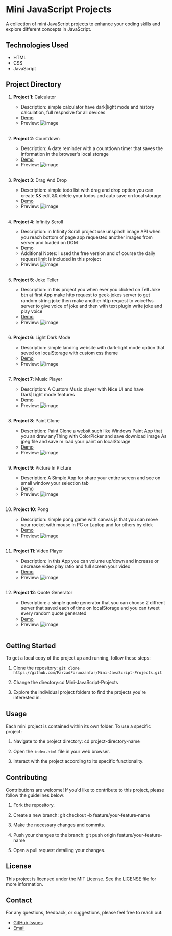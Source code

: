 # Mini JavaScript Projects


A collection of mini JavaScript projects to enhance your coding skills and explore different concepts in JavaScript.

## Technologies Used

- HTML
- CSS
- JavaScript

## Project Directory

1. **Project 1**: Calculator
   - Description: simple calculator have dark|light mode and history calculation, full respnsive for all devices
   - <a href="https://farzadforuozanfar.github.io/Mini-JavaScript-Projects/Calculator">Demo</a>
   - Preview: ![image](https://github.com/FarzadForuozanfar/Mini-JavaScript-Projects/assets/91725214/b50c6915-0435-47a7-8705-a7bc966e11a5)
   <br>
2. **Project 2**: Countdown
   - Description: A date reminder with a countdown timer that saves the information in the browser's local storage
   - <a href="https://farzadforuozanfar.github.io/Mini-JavaScript-Projects/Countdown">Demo</a>
   - Preview: ![image](https://github.com/FarzadForuozanfar/Mini-JavaScript-Projects/assets/91725214/4bc3b92f-8a3a-4e67-92ec-e593b7b67ea1)

   <br>
3. **Project 3**: Drag And Drop
   - Description: simple todo list with drag and drop option you can create && edit && delete your todos and auto save on local storage
   - <a href="https://farzadforuozanfar.github.io/Mini-JavaScript-Projects/Drag_And_Drop">Demo</a>
   - Preview: ![image](https://github.com/FarzadForuozanfar/Mini-JavaScript-Projects/assets/91725214/169b79e8-7ce9-4900-aeeb-6fea4544baf3)

   <br>
4. **Project 4**: Infinity Scroll
   - Description: in Infinity Scroll project use unsplash image API when you reach bottom of page app requested another images from server and loaded on DOM
   - <a href="https://farzadforuozanfar.github.io/Mini-JavaScript-Projects/Infinity_Scroll">Demo</a>
   - Additional Notes: I used the free version and of course the daily request limit is included in this project
   - Preview: ![image](https://github.com/FarzadForuozanfar/Mini-JavaScript-Projects/assets/91725214/319559fb-98f1-4163-9fad-ebd4d6643206)
   <br>
5. **Project 5**: Joke Teller
   - Description: in this project you when ever you clicked on Tell Joke btn at first App make http request to geek-jokes server to get random string joke then make another http request to voiceRss server to give voice of joke and then with text plugin write joke and play voice 
   - <a href="https://farzadforuozanfar.github.io/Mini-JavaScript-Projects/Joke_Teller">Demo</a>
   - Preview: ![image](https://github.com/FarzadForuozanfar/Mini-JavaScript-Projects/assets/91725214/1805eb84-669f-4ad3-84ec-4eb13038fe0b)

   <br>
6. **Project 6**: Light Dark Mode
   - Description: simple landing website with dark-light mode option that seved on localStorage with custom css theme
   - <a href="https://farzadforuozanfar.github.io/Mini-JavaScript-Projects/Light_Dark_Mode">Demo</a>
   - Preview: ![image](https://github.com/FarzadForuozanfar/Mini-JavaScript-Projects/assets/91725214/1270f580-ba58-461f-9494-a9ad8540dfdc)

   <br>
7. **Project 7**: Music Player
   - Description: A Custom Music player with Nice UI and have Dark|Light mode features 
   - <a href="https://farzadforuozanfar.github.io/Mini-JavaScript-Projects/Music_player">Demo</a>
   - Preview: ![image](https://github.com/FarzadForuozanfar/Mini-JavaScript-Projects/assets/91725214/53f6e5e5-91e9-430c-9a37-50ffe8870bf5)

   <br>
8. **Project 8**: Paint Clone
   - Description: Paint Clone a websit such like Windows Paint App that you an draw anyThing with ColorPicker and save download image As jpeg file and save m load your paint on localStorage
   - <a href="https://farzadforuozanfar.github.io/Mini-JavaScript-Projects/Paint_Clone">Demo</a>
   - Preview: ![image](https://github.com/FarzadForuozanfar/Mini-JavaScript-Projects/assets/91725214/801c3d10-b1db-4b10-9a7a-640318dcbe7f)

   <br>
9. **Project 9**: Picture In Picture
   - Description: A Simple App for share your entire screen and see on small window your selection tab
   - <a href="https://farzadforuozanfar.github.io/Mini-JavaScript-Projects/Picture_In_Picture">Demo</a>
   - Preview: ![image](https://github.com/FarzadForuozanfar/Mini-JavaScript-Projects/assets/91725214/2b52ac34-0878-4bec-a24e-e8e8c7e3b1f0)

   <br>
1. **Project 10**: Pong
   - Description: simple pong game with canvas js that you can move your rocket with mouse in PC or Laptop and for others by click
   - <a href="https://farzadforuozanfar.github.io/Mini-JavaScript-Projects/Pong">Demo</a>
   - Preview: ![image](https://github.com/FarzadForuozanfar/Mini-JavaScript-Projects/assets/91725214/0c1819cd-198c-4391-a4ac-878b6b9b0c00)

   <br>
1. **Project 11**: Video Player
   - Description: In this App you can volume up/down and increase or decrease video play ratio and full screen your video
   - <a href="https://farzadforuozanfar.github.io/Mini-JavaScript-Projects/VideoPlayer">Demo</a>
   - Preview: ![image](https://github.com/FarzadForuozanfar/Mini-JavaScript-Projects/assets/91725214/738777a3-05d0-4fe1-a399-28183fd7ab1f)

   <br>
1. **Project 12**: Quote Generator
   - Description: a simple quote generator that you can choose 2 diffrent server that saved each of time on localStorage and you can tweet every random quote generated
   - <a href="https://farzadforuozanfar.github.io/Mini-JavaScript-Projects/quote_generator">Demo</a>
   - Preview: ![image](https://github.com/FarzadForuozanfar/Mini-JavaScript-Projects/assets/91725214/bd2bcf00-97ae-4cd7-bf95-ce584c616387)

   <br>
## Getting Started

To get a local copy of the project up and running, follow these steps:

1. Clone the repository: ```git clone https://github.com/FarzadForuozanfar/Mini-JavaScript-Projects.git```


2. Change the directory:cd Mini-JavaScript-Projects


3. Explore the individual project folders to find the projects you're interested in.

## Usage

Each mini project is contained within its own folder. To use a specific project:

1. Navigate to the project directory: cd project-directory-name


2. Open the `index.html` file in your web browser.

3. Interact with the project according to its specific functionality.

## Contributing

Contributions are welcome! If you'd like to contribute to this project, please follow the guidelines below:

1. Fork the repository.

2. Create a new branch: git checkout -b feature/your-feature-name


3. Make the necessary changes and commits.

4. Push your changes to the branch: git push origin feature/your-feature-name


5. Open a pull request detailing your changes.

## License

This project is licensed under the MIT License. See the [LICENSE](LICENSE) file for more information.

## Contact

For any questions, feedback, or suggestions, please feel free to reach out:

- [GitHub Issues](https://github.com/FarzadForuozanfar/Mini-JavaScript-Projects/issues)
- [Email](mailto:foruozanfar2000f@gmail.com)
